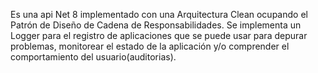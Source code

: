Es una api Net 8 implementado con una Arquitectura Clean ocupando el Patrón de Diseño de Cadena de Responsabilidades.
Se implementa un Logger para el registro de aplicaciones que se puede usar para depurar problemas, monitorear el estado de la aplicación y/o comprender el comportamiento del usuario(auditorias).
